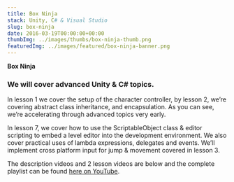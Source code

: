 ```yaml
---
title: Box Ninja
stack: Unity, C# & Visual Studio
slug: box-ninja
date: 2016-03-19T00:00:00+00:00
thumbImg: ../images/thumbs/box-ninja-thumb.png
featuredImg: ../images/featured/box-ninja-banner.png
---
```


**Box Ninja**
### We will cover advanced Unity & C# topics.

In lesson 1 we cover the setup of the character controller, by lesson 2, we’re covering abstract class inheritance, and encapsulation. As you can see, we’re accelerating through advanced topics very early.

In lesson 7, we cover how to use the ScriptableObject class & editor scripting to embed a level editor into the development environment. We also cover practical uses of lambda expressions, delegates and events. We’ll implement cross platform input for jump & movement covered in lesson 3.
    
The description videos and 2 lesson videos are below and the complete playlist can be found [here on YouTube](https://www.youtube.com/playlist?list=PLTEnuRWq5Edac9YS3E2AXE6vweBshoyI3).
